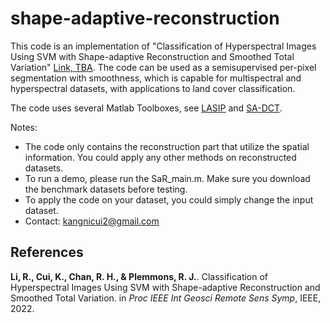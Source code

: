 # shape-adaptive-reconstruction


This code is an implementation of "Classification of Hyperspectral Images Using SVM with Shape-adaptive Reconstruction and Smoothed Total Variation" [Link, TBA](). The code can be used as a semisupervised per-pixel segmentation with smoothness, which is capable for multispectral and hyperspectral datasets, with applications to land cover classification. 

The code uses several Matlab Toolboxes, see [LASIP](https://webpages.tuni.fi/lasip/2D/) and [SA-DCT](https://webpages.tuni.fi/foi/SA-DCT/).

Notes:
- The code only contains the reconstruction part that utilize the spatial information. You could apply any other methods on reconstructed datasets.
- To run a demo, please run the SaR_main.m. Make sure you download the benchmark datasets before testing.
- To apply the code on your dataset, you could simply change the input dataset.
- Contact: kangnicui2@gmail.com

## References
**Li, R., Cui, K., Chan, R. H., & Plemmons, R. J.**. Classification of Hyperspectral Images Using SVM with Shape-adaptive Reconstruction and Smoothed Total Variation. in *Proc IEEE Int Geosci Remote Sens Symp*, IEEE, 2022.
